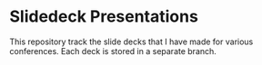 # Slidedeck Presentations

This repository track the slide decks that I have made for various
conferences. Each deck is stored in a separate branch.
